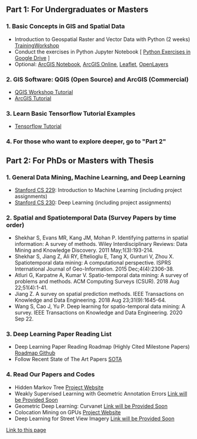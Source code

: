 

## Part 1: For Undergraduates or Masters

### 1. Basic Concepts in GIS and Spatial Data
 
- Introduction to Geospatial Raster and Vector Data with Python (2
weeks) [TrainingWorkshop]
- Conduct the exercises in Python Jupyter Notebook [ [Python Exercises in Google Drive] ]
- Optional: [ArcGIS Notebook], [ArcGIS Online], [Leaflet], [OpenLayers]

### 2. GIS Software: QGIS (Open Source) and ArcGIS (Commercial)
- [QGIS Workshop Tutorial]
- [ArcGIS Tutorial]

### 3.	Learn Basic Tensorflow Tutorial Examples
- [Tensorflow Tutorial]
 
### 4. For those who want to explore deeper, go to "Part 2"



## Part 2: For PhDs or Masters with Thesis
 
### 1.	General Data Mining, Machine Learning, and Deep Learning
- [Stanford CS 229](https://see.stanford.edu/Course/CS229): Introduction to Machine Learning (including project assignments)
- [Stanford CS 230](https://cs230.stanford.edu/lecture/): Deep Learning (including project assignments)

### 2.	Spatial and Spatiotemporal Data (Survey Papers by time order)
- Shekhar S, Evans MR, Kang JM, Mohan P. Identifying patterns in spatial information: A survey of methods. Wiley Interdisciplinary Reviews: Data Mining and Knowledge Discovery. 2011 May;1(3):193-214.
-	Shekhar S, Jiang Z, Ali RY, Eftelioglu E, Tang X, Gunturi V, Zhou X. Spatiotemporal data mining: A computational perspective. ISPRS International Journal of Geo-Information. 2015 Dec;4(4):2306-38.
- 	Atluri G, Karpatne A, Kumar V. Spatio-temporal data mining: A survey of problems and methods. ACM Computing Surveys (CSUR). 2018 Aug 22;51(4):1-41.
- Jiang Z. A survey on spatial prediction methods. IEEE Transactions on Knowledge and Data Engineering. 2018 Aug 23;31(9):1645-64.
- Wang S, Cao J, Yu P. Deep learning for spatio-temporal data mining: A survey. IEEE Transactions on Knowledge and Data Engineering. 2020 Sep 22.

### 3.	Deep Learning Paper Reading List
- Deep Learning Paper Reading Roadmap (Highly Cited Milestone Papers) [Roadmap Github] 
- Follow Recent State of The Art Papers [SOTA]

### 4.	Read Our Papers and Codes
- Hidden Markov Tree [Project Website](https://spatialdatasciencegroup.github.io/HMCT/)
- Weakly Supervised Learning with Geometric Annotation Errors [Link will be Provided Soon]
- Geometric Deep Learning: Curvanet [Link will be Provided Soon] 
- Colocation Mining on GPUs [Project Website](https://spatialdatasciencegroup.github.io/HMCT/)
- Deep Learning for Street View Imagery [Link will be Provided Soon] 


[TrainingWorkshop]: <https://carpentries-incubator.github.io/geospatial-python/>
[Python Exercises in Google Drive]: <https://drive.google.com/drive/u/0/folders/1DehyLqaBUhTIlUDXJlyFrvbtvO_T8EAm>
[ArcGIS Online]: <https://learn-arcgis-learngis.hub.arcgis.com/>
[ArcGIS Notebook]: <https://www.esri.com/en-us/arcgis/products/arcgis-notebooks/overview>
[Leaflet]: <https://leafletjs.com/>
[OpenLayers]: <https://openlayers.org/en/latest/doc/tutorials/>
[QGIS Workshop Tutorial]: <https://gis.harvard.edu/qgis-workshop-and-video-tutorials-0>
[ArcGIS Tutorial]: <https://www.esri.com/training/catalog/59c40f6fde53ed5705e39c5a/introduction-to-gis-using-arcgis/>
[Tensorflow Tutorial]: <https://www.tensorflow.org/tutorials>
[Link will be Provided Soon]: <https://github.com/spatialdatasciencegroup/RATraining>
[Roadmap Github]: <https://github.com/floodsung/Deep-Learning-Papers-Reading-Roadmap>
[SOTA]: <https://paperswithcode.com/sota>

[Link to this page](https://spatialdatasciencegroup.github.io/RATraining/)
